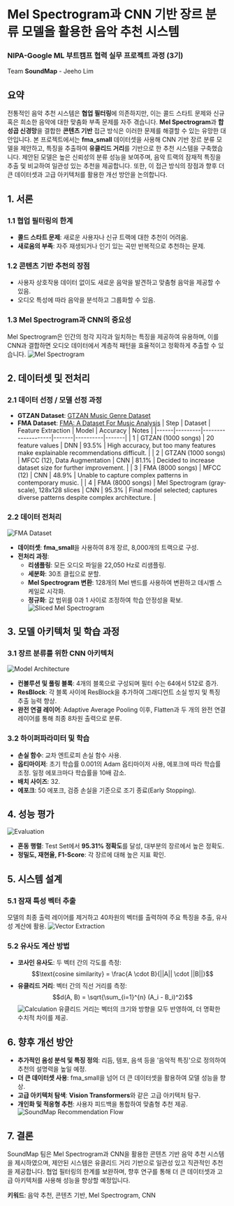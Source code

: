 # Mel Spectrogram과 CNN 기반 장르 분류 모델을 활용한 음악 추천 시스템

### NIPA-Google ML 부트캠프 협력 실무 프로젝트 과정 (3기)
Team **SoundMap** - Jeeho Lim

## 요약
전통적인 음악 추천 시스템은 **협업 필터링**에 의존하지만, 이는 콜드 스타트 문제와 신규 혹은 희소한 음악에 대한 맞춤화 부족 문제를 자주 겪습니다. **Mel Spectrogram**과 **합성곱 신경망**을 결합한 **콘텐츠 기반** 접근 방식은 이러한 문제를 해결할 수 있는 유망한 대안입니다. 본 프로젝트에서는 **fma_small** 데이터셋을 사용해 CNN 기반 장르 분류 모델을 제안하고, 특징을 추출하여 **유클리드 거리**를 기반으로 한 추천 시스템을 구축했습니다. 제안된 모델은 높은 신뢰성의 분류 성능을 보여주며, 음악 트랙의 잠재적 특징을 추출 및 비교하여 일관성 있는 추천을 제공합니다. 또한, 이 접근 방식의 장점과 향후 더 큰 데이터셋과 고급 아키텍처를 활용한 개선 방안을 논의합니다.

## 1. 서론
### 1.1 협업 필터링의 한계
- **콜드 스타트 문제**: 새로운 사용자나 신규 트랙에 대한 추천이 어려움.
- **새로움의 부족**: 자주 재생되거나 인기 있는 곡만 반복적으로 추천하는 문제.

### 1.2 콘텐츠 기반 추천의 장점
- 사용자 상호작용 데이터 없이도 새로운 음악을 발견하고 맞춤형 음악을 제공할 수 있음.
- 오디오 특성에 따라 음악을 분석하고 그룹화할 수 있음.

### 1.3 Mel Spectrogram과 CNN의 중요성
Mel Spectrogram은 인간의 청각 지각과 일치하는 특징을 제공하여 유용하며, 이를 CNN과 결합하면 오디오 데이터에서 계층적 패턴을 효율적이고 정확하게 추출할 수 있습니다.
![Mel Spectrogram](images/mel_spectrogram.png)

## 2. 데이터셋 및 전처리
### 2.1 데이터 선정 / 모델 선정 과정
- **GTZAN Dataset**: [GTZAN Music Genre Dataset]([http://marsyas.info/downloads/datasets.html](https://www.kaggle.com/datasets/andradaolteanu/gtzan-dataset-music-genre-classification))
- **FMA Dataset**: [FMA: A Dataset For Music Analysis](https://github.com/mdeff/fma)
| Step | Dataset | Feature Extraction | Model | Accuracy | Notes |
|------|---------|--------------------|-------|----------|-------|
| 1    | GTZAN (1000 songs) | 20 feature values | DNN | 93.5% | High accuracy, but too many features make explainable recommendations difficult. |
| 2    | GTZAN (1000 songs) | MFCC (12), Data Augmentation | CNN | 81.1% | Decided to increase dataset size for further improvement. |
| 3    | FMA (8000 songs) | MFCC (12) | CNN | 48.9% | Unable to capture complex patterns in contemporary music. |
| 4    | FMA (8000 songs) | Mel Spectrogram (gray-scale), 128x128 slices | CNN | 95.3% | Final model selected; captures diverse patterns despite complex architecture. |
### 2.2 데이터 전처리
![FMA Dataset](images/fma_overview.png)
- **데이터셋**: **fma_small**을 사용하여 8개 장르, 8,000개의 트랙으로 구성.
- **전처리 과정**:
  - **리샘플링**: 모든 오디오 파일을 22,050 Hz로 리샘플링.
  - **세분화**: 30초 클립으로 분할.
  - **Mel Spectrogram 변환**: 128개의 Mel 밴드를 사용하여 변환하고 데시벨 스케일로 시각화.
  - **정규화**: 값 범위를 0과 1 사이로 조정하여 학습 안정성을 확보.
![Sliced Mel Spectrogram](images/sliced_mel_spec.png)
## 3. 모델 아키텍처 및 학습 과정
### 3.1 장르 분류를 위한 CNN 아키텍처
![Model Architecture](images/model_architecture.png)
- **컨볼루션 및 풀링 블록**: 4개의 블록으로 구성되며 필터 수는 64에서 512로 증가.
- **ResBlock**: 각 블록 사이에 ResBlock을 추가하여 그래디언트 소실 방지 및 특징 추출 능력 향상.
- **완전 연결 레이어**: Adaptive Average Pooling 이후, Flatten과 두 개의 완전 연결 레이어를 통해 최종 8차원 출력으로 분류.

### 3.2 하이퍼파라미터 및 학습
- **손실 함수**: 교차 엔트로피 손실 함수 사용.
- **옵티마이저**: 초기 학습률 0.001의 Adam 옵티마이저 사용, 에포크에 따라 학습률 조정. 일정 에포크마다 학습률을 10배 감소.
- **배치 사이즈**: 32.
- **에포크**: 50 에포크, 검증 손실을 기준으로 조기 종료(Early Stopping).

## 4. 성능 평가
![Evaluation](images/model_evaluation.png)
- **혼동 행렬**: Test Set에서 **95.31% 정확도**를 달성, 대부분의 장르에서 높은 정확도.
- **정밀도, 재현율, F1-Score**: 각 장르에 대해 높은 지표 확인.

## 5. 시스템 설계
### 5.1 잠재 특성 벡터 추출
모델의 최종 출력 레이어를 제거하고 40차원의 벡터를 출력하여 주요 특징을 추출, 유사성 계산에 활용.
![Vector Extraction](images/vector_extraction.png)
### 5.2 유사도 계산 방법
- **코사인 유사도**: 두 벡터 간의 각도를 측정:
$$\text{cosine similarity} = \frac{A \cdot B}{||A|| \cdot ||B||}$$
- **유클리드 거리**: 벡터 간의 직선 거리를 측정:
$$d(A, B) = \sqrt{\sum_{i=1}^{n} (A_i - B_i)^2}$$
![Calculation](images/cosine_vs_euclidean.png)
유클리드 거리는 벡터의 크기와 방향을 모두 반영하여, 더 명확한 수치적 차이를 제공.

## 6. 향후 개선 방안
- **추가적인 음성 분석 및 특징 정의**: 리듬, 템포, 음색 등을 '음악적 특징'으로 정의하여 추천의 설명력을 높일 예정.
- **더 큰 데이터셋 사용**: fma_small을 넘어 더 큰 데이터셋을 활용하여 모델 성능을 향상.
- **고급 아키텍처 탐색**: **Vision Transformers**와 같은 고급 아키텍처 탐구.
- **개인화 및 적응형 추천**: 사용자 피드백을 통합하여 맞춤형 추천 제공.
![SoundMap Recommendation Flow](images/dual_filter_recommend.png)

## 7. 결론
SoundMap 팀은 Mel Spectrogram과 CNN을 활용한 콘텐츠 기반 음악 추천 시스템을 제시하였으며, 제안된 시스템은 유클리드 거리 기반으로 일관성 있고 직관적인 추천을 제공합니다. 협업 필터링의 한계를 보완하며, 향후 연구를 통해 더 큰 데이터셋과 고급 아키텍처를 사용해 성능을 향상할 예정입니다.

**키워드**: 음악 추천, 콘텐츠 기반, Mel Spectrogram, CNN
